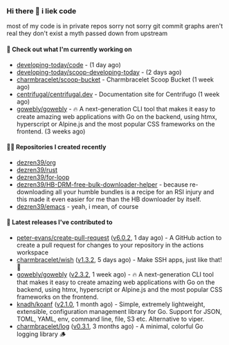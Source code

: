 ### Hi there 👋 i liek code
most of my code is in private repos sorry not sorry git commit graphs aren't real they don't exist a myth passed down from upstream

#### 👷 Check out what I'm currently working on

- [developing-today/code](https://github.com/developing-today/code) -  (1 day ago)
- [developing-today/scoop-developing-today](https://github.com/developing-today/scoop-developing-today) -  (2 days ago)
- [charmbracelet/scoop-bucket](https://github.com/charmbracelet/scoop-bucket) - Charmbracelet Scoop Bucket (1 week ago)
- [centrifugal/centrifugal.dev](https://github.com/centrifugal/centrifugal.dev) - Documentation site for Centrifugo (1 week ago)
- [gowebly/gowebly](https://github.com/gowebly/gowebly) - 🔥 A next-generation CLI tool that makes it easy to create amazing web applications with Go on the backend, using htmx, hyperscript or Alpine.js and the most popular CSS frameworks on the frontend. (3 weeks ago)

#### 👨‍💻 Repositories I created recently

- [dezren39/org](https://github.com/dezren39/org)
- [dezren39/rust](https://github.com/dezren39/rust)
- [dezren39/for-loop](https://github.com/dezren39/for-loop)
- [dezren39/HB-DRM-free-bulk-downloader-helper](https://github.com/dezren39/HB-DRM-free-bulk-downloader-helper) - because re-downloading all your humble bundles is a recipe for an RSI injury and this made it even easier for me than the HB downloader by itself.
- [dezren39/emacs](https://github.com/dezren39/emacs) - yeah, i mean, of course

#### 🚀 Latest releases I've contributed to

- [peter-evans/create-pull-request](https://github.com/peter-evans/create-pull-request) ([v6.0.2](https://github.com/peter-evans/create-pull-request/releases/tag/v6.0.2), 1 day ago) - A GitHub action to create a pull request for changes to your repository in the actions workspace
- [charmbracelet/wish](https://github.com/charmbracelet/wish) ([v1.3.2](https://github.com/charmbracelet/wish/releases/tag/v1.3.2), 5 days ago) - Make SSH apps, just like that! 💫
- [gowebly/gowebly](https://github.com/gowebly/gowebly) ([v2.3.2](https://github.com/gowebly/gowebly/releases/tag/v2.3.2), 1 week ago) - 🔥 A next-generation CLI tool that makes it easy to create amazing web applications with Go on the backend, using htmx, hyperscript or Alpine.js and the most popular CSS frameworks on the frontend.
- [knadh/koanf](https://github.com/knadh/koanf) ([v2.1.0](https://github.com/knadh/koanf/releases/tag/v2.1.0), 1 month ago) - Simple, extremely lightweight, extensible, configuration management library for Go. Support for JSON, TOML, YAML, env, command line, file, S3 etc. Alternative to viper.
- [charmbracelet/log](https://github.com/charmbracelet/log) ([v0.3.1](https://github.com/charmbracelet/log/releases/tag/v0.3.1), 3 months ago) - A minimal, colorful Go logging library 🪵
